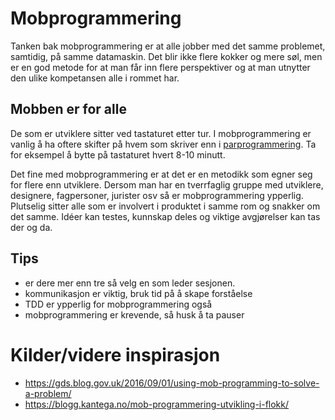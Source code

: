 # Mobprogrammering

Tanken bak mobprogrammering er at alle jobber med det samme problemet, samtidig, på samme datamaskin.
Det blir ikke flere kokker og mere søl, men er en god metode for at man får inn flere perspektiver og at man utnytter den ulike kompetansen alle i rommet har.

## Mobben er for alle

De som er utviklere sitter ved tastaturet etter tur.
I mobprogrammering er vanlig å ha oftere skifter på hvem som skriver enn i [parprogrammering](parprogrammering.md). Ta for eksempel å bytte på tastaturet hvert 8-10 minutt.

Det fine med mobprogrammering er at det er en metodikk som egner seg for flere enn utviklere.
Dersom man har en tverrfaglig gruppe med utviklere, designere, fagpersoner, jurister osv så er mobprogrammering ypperlig.
Plutselig sitter alle som er involvert i produktet i samme rom og snakker om det samme. Idéer kan testes, kunnskap deles og viktige avgjørelser kan tas der og da.

## Tips

- er dere mer enn tre så velg en som leder sesjonen.
- kommunikasjon er viktig, bruk tid på å skape forståelse
- TDD er ypperlig for mobprogrammering også
- mobprogrammering er krevende, så husk å ta pauser


# Kilder/videre inspirasjon

- https://gds.blog.gov.uk/2016/09/01/using-mob-programming-to-solve-a-problem/
- https://blogg.kantega.no/mob-programmering-utvikling-i-flokk/
